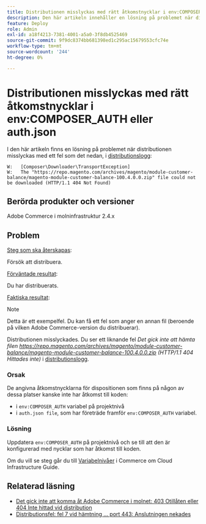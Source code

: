 ```yaml
---
title: Distributionen misslyckas med rätt åtkomstnycklar i env:COMPOSER_AUTH eller auth.json
description: Den här artikeln innehåller en lösning på problemet när distributionen misslyckas med följande fel:"https://repo.magento.com/archives/magento/module-customer-balance/magento-module-customer-balance-100.4.0.0.zip gick inte att hämta (HTTP/1.1 404 Hittades inte)".
feature: Deploy
role: Admin
exl-id: a18f4213-7381-4001-a5a0-3f8db4525469
source-git-commit: 9f9dc8374bb681398ed1c295ac15679553cfc74e
workflow-type: tm+mt
source-wordcount: '244'
ht-degree: 0%

---
```


# Distributionen misslyckas med rätt åtkomstnycklar i env:COMPOSER_AUTH eller auth.json

I den här artikeln finns en lösning på problemet när distributionen misslyckas med ett fel som det nedan, i [distributionslogg](/docs/commerce-cloud-service/user-guide/develop/test/log-locations#deploy-log):

```
W:   [Composer\Downloader\TransportException]
W:   The "https://repo.magento.com/archives/magento/module-customer-balance/magento-module-customer-balance-100.4.0.0.zip" file could not be downloaded (HTTP/1.1 404 Not Found)
```

## Berörda produkter och versioner

Adobe Commerce i molninfrastruktur 2.4.x

## Problem

<u>Steg som ska återskapas</u>:

Försök att distribuera.

<u>Förväntade resultat</u>:

Du har distribuerats.

<u>Faktiska resultat</u>:

>[!NOTE]
>
>Detta är ett exempelfel. Du kan få ett fel som anger en annan fil (beroende på vilken Adobe Commerce-version du distribuerar).

Distributionen misslyckades. Du ser ett liknande fel *Det gick inte att hämta filen https://repo.magento.com/archives/magento/module-customer-balance/magento-module-customer-balance-100.4.0.0.zip (HTTP/1.1 404 Hittades inte)* i [distributionslogg](/docs/commerce-cloud-service/user-guide/develop/test/log-locations#deploy-log).

### Orsak

De angivna åtkomstnycklarna för dispositionen som finns på någon av dessa platser kanske inte har åtkomst till koden:

* i `env:COMPOSER_AUTH` variabel på projektnivå
* i `auth.json file`, som har företräde framför `env:COMPOSER_AUTH` variabel.

### Lösning

Uppdatera `env:COMPOSER_AUTH` på projektnivå och se till att den är konfigurerad med nycklar som har åtkomst till koden.

Om du vill se steg går du till [Variabelnivåer](https://experienceleague.adobe.com/en/docs/commerce-cloud-service/user-guide/configure/env/variable-levels) i Commerce om Cloud Infrastructure Guide.

## Relaterad läsning

* [Det gick inte att komma åt Adobe Commerce i molnet: 403 Otillåten eller 404 Inte hittad vid distribution](/docs/commerce-knowledge-base/kb/troubleshooting/deployment/magento-commerce-cloud-repo-could-not-be-accessed-403-forbidden-or-404-not-found-error-when-deploying.html)
* [Distributionsfel: fel 7 vid hämtning ... port 443: Anslutningen nekades](/help/troubleshooting/deployment/deployment-error-downloading-connection-refused-adobe-commerce.md)
